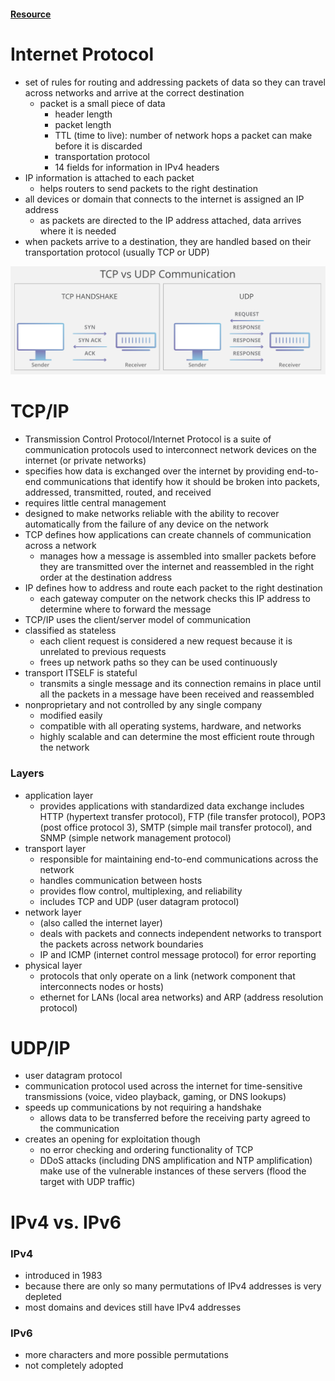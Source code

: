 #### [Resource](https://www.cloudflare.com/learning/ddos/glossary/internet-protocol/)

# Internet Protocol
- set of rules for routing and addressing packets of data so they can travel across networks and arrive at the correct destination
  - packet is a small piece of data
    - header length
    - packet length
    - TTL (time to live): number of network hops a packet can make before it is discarded
    - transportation protocol
    - 14 fields for information in IPv4 headers
- IP information is attached to each packet
  - helps routers to send packets to the right destination
- all devices or domain that connects to the  internet is assigned an IP address
  - as packets are directed to the IP address attached, data arrives where it is needed
- when packets arrive to a destination, they are handled based on their transportation protocol (usually TCP or UDP)

![TCP vs. UDP](0_img-resources/tcp_vs_udp.png)

# TCP/IP
- Transmission Control Protocol/Internet Protocol is a suite of communication protocols used to interconnect network devices on the internet (or private networks)
- specifies how data is exchanged over the internet by providing end-to-end communications that identify how it should be broken into packets, addressed, transmitted, routed, and received
- requires little central management
- designed to make networks reliable  with the ability to recover automatically from the failure of any device on the network
- TCP defines how applications can create channels of communication across a network
  - manages how a message is assembled into smaller packets before they are transmitted over the internet and  reassembled in the right order at the destination address
- IP defines how to address and route each packet  to the right destination
  - each gateway computer  on the network checks this IP address to determine where to forward the message
- TCP/IP uses the client/server model of communication
- classified as stateless
  - each client request is considered a new request because it is unrelated to previous requests
  - frees up network paths so they can be used continuously
- transport ITSELF is stateful
  - transmits a single message and its connection remains in place until all the packets in a message have been received and reassembled
- nonproprietary and not controlled by any single company
  - modified easily
  - compatible with all operating systems, hardware, and networks
  - highly scalable and can determine the most efficient route through the network


### Layers
- application layer
  - provides applications with standardized data exchange
includes HTTP (hypertext transfer protocol), FTP (file transfer protocol), POP3 (post office protocol 3), SMTP (simple mail transfer protocol), and SNMP (simple network management protocol)
- transport layer
  - responsible for maintaining end-to-end communications across the network
  - handles communication between hosts
  - provides flow control, multiplexing, and reliability
  - includes TCP and UDP (user datagram protocol)
- network layer
  - (also called the internet layer)
  - deals with packets and connects independent networks to transport the packets across network boundaries
  - IP and ICMP (internet control message protocol) for error reporting
- physical layer
  - protocols that only operate on a link (network component that interconnects nodes or hosts)
  - ethernet for LANs (local area networks) and ARP (address resolution protocol)


# UDP/IP
- user datagram protocol
- communication protocol used across the internet for time-sensitive transmissions (voice, video playback, gaming, or DNS lookups)
- speeds up communications by not requiring a handshake
  - allows data to be transferred before the receiving party agreed to the communication
- creates an opening for exploitation though
  - no error checking and ordering functionality of TCP
  - DDoS attacks (including DNS amplification and NTP amplification) make use of the vulnerable instances of these servers (flood the target with UDP traffic)


# IPv4 vs. IPv6
### IPv4
- introduced in 1983
- because there are only so many permutations of IPv4 addresses is very depleted
- most domains and devices still have IPv4 addresses

### IPv6
- more characters and more possible permutations
- not completely adopted
